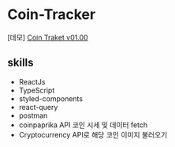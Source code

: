 # Coin-Tracker

[데모] <a href="https://627e15816d88d336b3574755--coin-traker.netlify.app" target="_blank">Coin Traket v01.00</a>

## skills

- ReactJs
- TypeScript
- styled-components
- react-query
- postman
- coinpaprika API 코인 시세 및 데이터 fetch
- Cryptocurrency API로 해당 코인 이미지 불러오기
